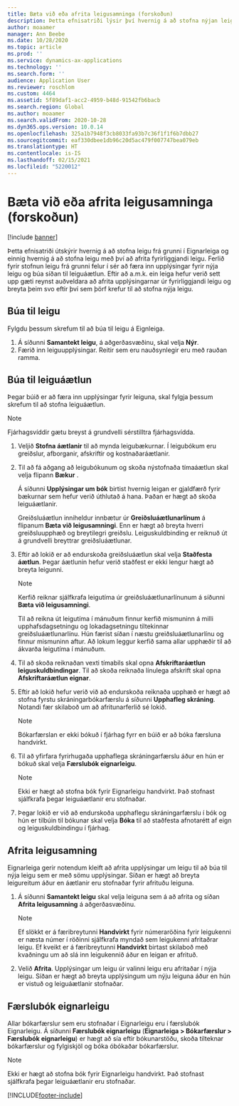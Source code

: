 ```yaml
---
title: Bæta við eða afrita leigusamninga (forskoðun)
description: Þetta efnisatriði lýsir því hvernig á að stofna nýjan leigu með því að færa inn upplýsingar um hana í Eignarleiga eða afrita upplýsingar úr fyrirliggjandi leigu.
author: moaamer
manager: Ann Beebe
ms.date: 10/28/2020
ms.topic: article
ms.prod: ''
ms.service: dynamics-ax-applications
ms.technology: ''
ms.search.form: ''
audience: Application User
ms.reviewer: roschlom
ms.custom: 4464
ms.assetid: 5f89daf1-acc2-4959-b48d-91542fb6bacb
ms.search.region: Global
ms.author: moaamer
ms.search.validFrom: 2020-10-28
ms.dyn365.ops.version: 10.0.14
ms.openlocfilehash: 325a1b7948f3cb8033fa93b7c36f1f1f6b7dbb27
ms.sourcegitcommit: eaf330dbee1db96c20d5ac479f007747bea079eb
ms.translationtype: HT
ms.contentlocale: is-IS
ms.lasthandoff: 02/15/2021
ms.locfileid: "5220012"
---
```

# <a name="add-or-copy-leases-preview"></a>Bæta við eða afrita leigusamninga (forskoðun)

[!include [banner](../includes/banner.md)]

Þetta efnisatriði útskýrir hvernig á að stofna leigu frá grunni í Eignarleiga og einnig hvernig á að stofna leigu með því að afrita fyrirliggjandi leigu. Ferlið fyrir stofnun leigu frá grunni felur í sér að færa inn upplýsingar fyrir nýja leigu og búa síðan til leiguáætlun. Eftir að a.m.k. ein leiga hefur verið sett upp gæti reynst auðveldara að afrita upplýsingarnar úr fyrirliggjandi leigu og breyta þeim svo eftir því sem þörf krefur til að stofna nýja leigu.

## <a name="create-a-lease"></a>Búa til leigu

Fylgdu þessum skrefum til að búa til leigu á Eignleiga.

1. Á síðunni **Samantekt leigu**, á aðgerðasvæðinu, skal velja **Nýr**.
2. Færið inn leiguupplýsingar. Reitir sem eru nauðsynlegir eru með rauðan ramma.

## <a name="create-a-lease-schedule"></a>Búa til leiguáætlun

Þegar búið er að færa inn upplýsingar fyrir leiguna, skal fylgja þessum skrefum til að stofna leiguáætlun.

> [!NOTE]
> Fjárhagsvíddir gætu breyst á grundvelli sérstilltra fjárhagsvídda.

1. Veljið **Stofna áætlanir** til að mynda leigubækurnar. Í leigubókum eru greiðslur, afborganir, afskriftir og kostnaðaráætlanir.
2. Til að fá aðgang að leigubókunum og skoða nýstofnaða tímaáætlun skal velja flipann **Bækur** .

    Á síðunni **Upplýsingar um bók** birtist hvernig leigan er gjaldfærð fyrir bækurnar sem hefur verið úthlutað á hana. Þaðan er hægt að skoða leiguáætlanir.

    Greiðsluáætlun inniheldur innbætur úr **Greiðsluáætlunarlínum** á flipanum **Bæta við leigusamningi**. Enn er hægt að breyta hverri greiðsluupphæð og breytilegri greiðslu. Leiguskuldbinding er reiknuð út á grundvelli breyttrar greiðsluáætlunar.

4. Eftir að lokið er að endurskoða greiðsluáætlun skal velja **Staðfesta áætlun**. Þegar áætlunin hefur verið staðfest er ekki lengur hægt að breyta leigunni.

    > [!NOTE]
    > Kerfið reiknar sjálfkrafa leigutíma úr greiðsluáætlunarlínunum á síðunni **Bæta við leigusamningi**.
    >
    > Til að reikna út leigutíma í mánuðum finnur kerfið mismuninn á milli upphafsdagsetningu og lokadagsetningu tiltekinnar greiðsluáætlunarlínu. Hún færist síðan í næstu greiðsluáætlunarlínu og finnur mismuninn aftur. Að lokum leggur kerfið sama allar upphæðir til að ákvarða leigutíma í mánuðum.

5. Til að skoða reiknaðan vexti tímabils skal opna **Afskriftaráætlun leiguskuldbindingar**. Til að skoða reiknaða línulega afskrift skal opna **Afskriftaráætlun eignar**.
6. Eftir að lokið hefur verið við að endurskoða reiknaða upphæð er hægt að stofna fyrstu skráningarbókarfærslu á síðunni **Upphafleg skráning**. Notandi fær skilaboð um að afritunarferlið sé lokið.

    > [!NOTE]
    > Bókarfærslan er ekki bókuð í fjárhag fyrr en búið er að bóka færsluna handvirkt.

7. Til að yfirfara fyrirhugaða upphaflega skráningarfærslu áður en hún er bókuð skal velja **Færslubók eignarleigu**.

    > [!NOTE]
    > Ekki er hægt að stofna bók fyrir Eignarleigu handvirkt. Það stofnast sjálfkrafa þegar leiguáætlanir eru stofnaðar.

8. Þegar lokið er við að endurskoða upphaflegu skráningarfærslu í bók og hún er tilbúin til bókunar skal velja **Bóka** til að staðfesta afnotarétt af eign og leiguskuldbindingu í fjárhag.

## <a name="copy-a-lease"></a>Afrita leigusamning

Eignarleiga gerir notendum kleift að afrita upplýsingar um leigu til að búa til nýja leigu sem er með sömu upplýsingar. Síðan er hægt að breyta leigureitum áður en áætlanir eru stofnaðar fyrir afrituðu leiguna.

1. Á síðunni **Samantekt leigu** skal velja leiguna sem á að afrita og síðan **Afrita leigusamning** á aðgerðasvæðinu.

    > [!NOTE]
    > Ef slökkt er á færibreytunni **Handvirkt** fyrir númeraröðina fyrir leigukenni er næsta númer í röðinni sjálfkrafa myndað sem leigukenni afritaðrar leigu. Ef kveikt er á færibreytunni **Handvirkt** birtast skilaboð með kvaðningu um að slá inn leigukennið áður en leigan er afrituð.

2. Velið **Afrita**. Upplýsingar um leigu úr valinni leigu eru afritaðar í nýja leigu. Síðan er hægt að breyta upplýsingum um nýju leiguna áður en hún er vistuð og leiguáætlanir stofnaðar.

## <a name="asset-leasing-journal"></a>Færslubók eignarleigu

Allar bókarfærslur sem eru stofnaðar í Eignarleigu eru í færslubók Eignarleigu. Á síðunni **Færslubók eignarleigu** (**Eignarleiga \> Bókarfærslur \> Færslubók eignarleigu**) er hægt að sía eftir bókunarstöðu, skoða tilteknar bókarfærslur og fylgiskjöl og bóka óbókaðar bókarfærslur.

> [!NOTE]
> Ekki er hægt að stofna bók fyrir Eignarleigu handvirkt. Það stofnast sjálfkrafa þegar leiguáætlanir eru stofnaðar.


[!INCLUDE[footer-include](../../includes/footer-banner.md)]